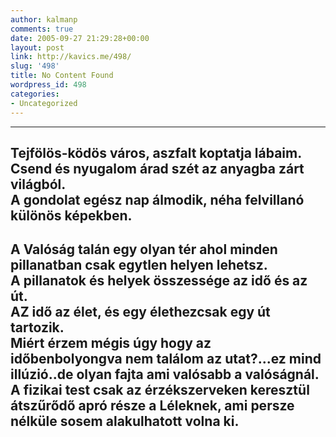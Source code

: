 ```yaml
---
author: kalmanp
comments: true
date: 2005-09-27 21:29:28+00:00
layout: post
link: http://kavics.me/498/
slug: '498'
title: No Content Found
wordpress_id: 498
categories:
- Uncategorized
---
```


----------------------  
Tejfölös-ködös város, aszfalt koptatja lábaim.  
Csend és nyugalom árad szét az anyagba zárt világból.  
A gondolat egész nap álmodik, néha felvillanó különös képekben.  
----------------------------------------  
A Valóság talán egy olyan tér ahol minden pillanatban csak egytlen helyen lehetsz.  
A pillanatok és helyek összessége az idő és az út.  
AZ idő az élet, és egy élethezcsak egy út tartozik.  
Miért érzem mégis úgy hogy az időbenbolyongva nem találom az utat?...ez mind illúzió..de olyan fajta ami valósabb a valóságnál.  
A fizikai test csak az érzékszerveken keresztül átszűrődő apró része a Léleknek, ami persze nélküle sosem alakulhatott volna ki.  
-------------------------------------------------------------------------------------------------------------------------------------------------------------------
